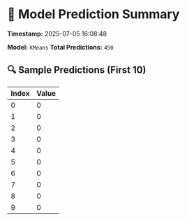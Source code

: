 # 🧠 Model Prediction Summary
**Timestamp:** 2025-07-05 16:08:48

**Model:** `KMeans`
**Total Predictions:** `450`

## 🔍 Sample Predictions (First 10)
| Index | Value |
|-------|--------|
| 0 | 0 |
| 1 | 0 |
| 2 | 0 |
| 3 | 0 |
| 4 | 0 |
| 5 | 0 |
| 6 | 0 |
| 7 | 0 |
| 8 | 0 |
| 9 | 0 |
